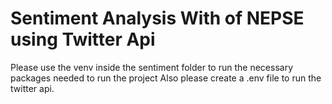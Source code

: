 # Sentiment Analysis With of NEPSE using Twitter Api 

Please use the venv inside the sentiment folder to run the necessary packages needed to run the project
Also please create a .env file to run the twitter api.